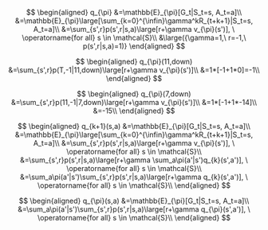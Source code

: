 $$
\begin{aligned}
q_{\pi}	&=\mathbb{E}_{\pi}[G_t|S_t=s, A_t=a]\\
		&=\mathbb{E}_{\pi}\large[\sum_{k=0}^{\infin}\gamma^kR_{t+k+1}|S_t=s, A_t=a]\\
		&=\sum_{s',r}p(s',r|s,a)\large[r+\gamma v_{\pi}(s')], \ \operatorname{for all} s \in \mathcal{S}\\
		&\large({\gamma=1,\ r=-1,\ p(s',r|s,a)=1)}
\end{aligned}
$$


$$
\begin{aligned}
q_{\pi}(11,down)
		&=\sum_{s',r}p(T,-1|11,down)\large[r+\gamma v_{\pi}(s')]\\
		&=1*[-1+1*0]=-1\\
\end{aligned}
$$

$$
\begin{aligned}
q_{\pi}(7,down)
		&=\sum_{s',r}p(11,-1|7,down)\large[r+\gamma v_{\pi}(s')]\\
		&=1*[-1+1*-14]\\
		&=-15\\
\end{aligned}
$$

$$
\begin{aligned}
q_{k+1}(s,a)	&=\mathbb{E}_{\pi}[G_t|S_t=s, A_t=a]\\
		&=\mathbb{E}_{\pi}\large[\sum_{k=0}^{\infin}\gamma^kR_{t+k+1}|S_t=s, A_t=a]\\
		&=\sum_{s',r}p(s',r|s,a)\large[r+\gamma v_{\pi}(s')], \ \operatorname{for all} s \in \mathcal{S}\\
		&=\sum_{s',r}p(s',r|s,a)\large[r+\gamma \sum_a\pi(a'|s')q_{k}(s',a')], \ \operatorname{for all} s \in \mathcal{S}\\
		&=\sum_a\pi(a'|s')\sum_{s',r}p(s',r|s,a)\large[r+\gamma q_{k}(s',a')], \ \operatorname{for all} s \in \mathcal{S}\\
\end{aligned}
$$

$$
\begin{aligned}
q_{\pi}(s,a)	&=\mathbb{E}_{\pi}[G_t|S_t=s, A_t=a]\\
		&=\sum_a\pi(a'|s')\sum_{s',r}p(s',r|s,a)\large[r+\gamma q_{\pi}(s',a')], \ \operatorname{for all} s \in \mathcal{S}\\
\end{aligned}
$$

